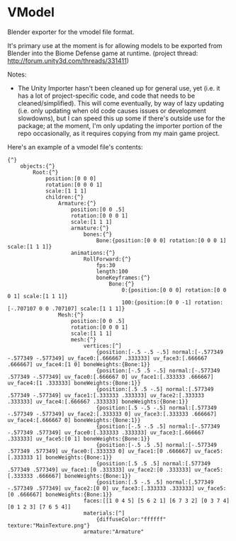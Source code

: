 # VModel
Blender exporter for the vmodel file format.

It's primary use at the moment is for allowing models to be exported from Blender into the Biome Defense game at runtime. (project thread: http://forum.unity3d.com/threads/331411)

Notes:
* The Unity Importer hasn't been cleaned up for general use, yet (i.e. it has a lot of project-specific code, and code that needs to be cleaned/simplified). This will come eventually, by way of lazy updating (i.e. only updating when old code causes issues or development slowdowns), but I can speed this up some if there's outside use for the package; at the moment, I'm only updating the importer portion of the repo occasionally, as it requires copying from my main game project.

Here's an example of a vmodel file's contents:
```
{^}
    objects:{^}
        Root:{^}
            position:[0 0 0]
            rotation:[0 0 0 1]
            scale:[1 1 1]
            children:{^}
                Armature:{^}
                    position:[0 0 .5]
                    rotation:[0 0 0 1]
                    scale:[1 1 1]
                    armature:{^}
                        bones:{^}
                            Bone:{position:[0 0 0] rotation:[0 0 0 1] scale:[1 1 1]}
                    animations:{^}
                        RollForward:{^}
                            fps:30
                            length:100
                            boneKeyframes:{^}
                                Bone:{^}
                                    0:{position:[0 0 0] rotation:[0 0 0 1] scale:[1 1 1]}
                                    100:{position:[0 0 -1] rotation:[-.707107 0 0 .707107] scale:[1 1 1]}
                Mesh:{^}
                    position:[0 0 .5]
                    rotation:[0 0 0 1]
                    scale:[1 1 1]
                    mesh:{^}
                        vertices:[^]
                            {position:[-.5 -.5 -.5] normal:[-.577349 -.577349 -.577349] uv_face0:[.666667 .333333] uv_face3:[.666667 .666667] uv_face4:[1 0] boneWeights:{Bone:1}}
                            {position:[-.5 .5 -.5] normal:[-.577349 .577349 -.577349] uv_face0:[.666667 0] uv_face1:[.333333 .666667] uv_face4:[1 .333333] boneWeights:{Bone:1}}
                            {position:[.5 .5 -.5] normal:[.577349 .577349 -.577349] uv_face1:[.333333 .333333] uv_face2:[.333333 .333333] uv_face4:[.666667 .333333] boneWeights:{Bone:1}}
                            {position:[.5 -.5 -.5] normal:[.577349 -.577349 -.577349] uv_face2:[.333333 0] uv_face3:[.333333 .666667] uv_face4:[.666667 0] boneWeights:{Bone:1}}
                            {position:[-.5 -.5 .5] normal:[-.577349 -.577349 .577349] uv_face0:[.333333 .333333] uv_face3:[.666667 .333333] uv_face5:[0 1] boneWeights:{Bone:1}}
                            {position:[-.5 .5 .5] normal:[-.577349 .577349 .577349] uv_face0:[.333333 0] uv_face1:[0 .666667] uv_face5:[.333333 1] boneWeights:{Bone:1}}
                            {position:[.5 .5 .5] normal:[.577349 .577349 .577349] uv_face1:[0 .333333] uv_face2:[0 .333333] uv_face5:[.333333 .666667] boneWeights:{Bone:1}}
                            {position:[.5 -.5 .5] normal:[.577349 -.577349 .577349] uv_face2:[0 0] uv_face3:[.333333 .333333] uv_face5:[0 .666667] boneWeights:{Bone:1}}
                        faces:[[1 0 4 5] [5 6 2 1] [6 7 3 2] [0 3 7 4] [0 1 2 3] [7 6 5 4]]
                        materials:[^]
                            {diffuseColor:"ffffff" texture:"MainTexture.png"}
                        armature:"Armature"
```